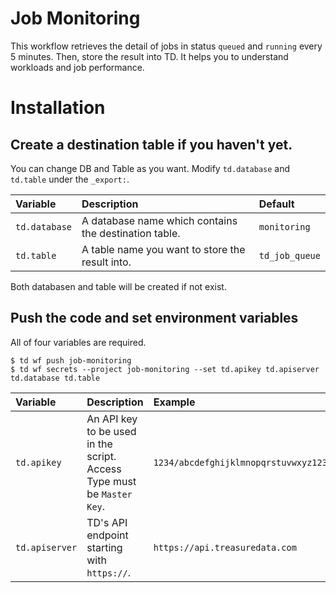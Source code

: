 # Job Monitoring
This workflow retrieves the detail of jobs in status `queued` and `running` every 5 minutes. Then, store the result into TD. It helps you to understand workloads and job performance.

# Installation

## Create a destination table if you haven't yet.
You can change DB and Table as you want. Modify `td.database` and `td.table` under the `_export:`.

|Variable|Description|Default|
|:---|:---|:---|
|`td.database`|A database name which contains the destination table.|`monitoring`|
|`td.table`|A table name you want to store the result into.|`td_job_queue`|

Both databasen and table will be created if not exist.

## Push the code and set environment variables
All of four variables are required.
```
$ td wf push job-monitoring
$ td wf secrets --project job-monitoring --set td.apikey td.apiserver td.database td.table
```

|Variable|Description|Example|
|:---|:---|:---|
|`td.apikey`|An API key to be used in the script. Access Type must be `Master Key`.|`1234/abcdefghijklmnopqrstuvwxyz1234567890`|
|`td.apiserver`|TD's API endpoint starting with `https://`.|`https://api.treasuredata.com`|

